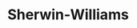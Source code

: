 ---
title: "Sherwin-Williams"
url: /cojutepeque/sherwin-williams-2-calle-poniente/
shop: hardware
---